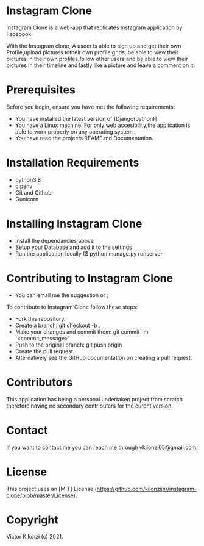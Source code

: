 # Instagram Clone

Instagram Clone is a web-app that replicates Instagram application by Facebook.

With the Instagram clone, A useer is able to sign up and get their own Profile,upload pictures totheir own profile grids, be able to view their pictures in their own profiles,follow other users and be able to view their pictures in their timeline and lastly like a picture and leave a comment on it.

# Prerequisites
Before you begin, ensure you have met the following requirements:

- You have installed the latest version of [Django(python)]
- You have a Linux machine. For only web accesibility,the application is able to work properly on any operating system .
- You have read the projects REAME.md Documentation.

 # Installation Requirements
- python3.8
- pipenv
- Git and Github
- Gunicorn

# Installing Instagram Clone
- Install the dependancies above
- Setup your Database and add it to the settings 
- Run the application locally ($ python manage.py runserver

# Contributing to Instagram Clone
- You can email me the suggestion or ;

To contribute to Instagram Clone follow these steps:

- Fork this repository.
- Create a branch: git checkout -b <ft-comments>.
- Make your changes and commit them: git commit -m '<commit_message>'
- Push to the original branch: git push origin <ft-comment>
- Create the pull request.
- Alternatively see the GitHub documentation on creating a pull request.

# Contributors
This application has being a personal undertaken project from scratch therefore having no secondary contributers for the curent version.

# Contact
If you want to contact me you can reach me through vkilonzi05@gmail.com.

# License
This project uses an [MIT] License:(https://github.com/kilonzijnr/instagram-clone/blob/master/License).

# Copyright 
Victor Kilonzi (c) 2021.
